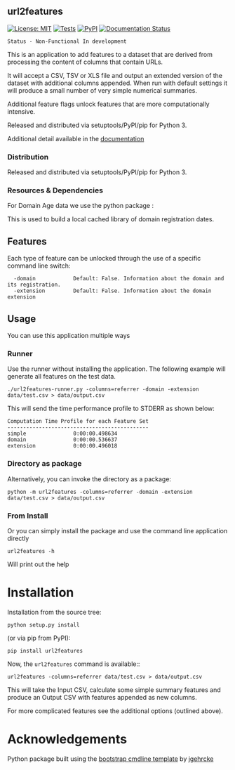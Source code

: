 url2features
----------

[![License: MIT](https://img.shields.io/badge/License-MIT-yellow.svg)](https://opensource.org/licenses/MIT)
[![Tests](https://github.com/getting-data-science-done/url2features/actions/workflows/python-package.yml/badge.svg)](https://github.com/getting-data-science-done/url2features/actions/workflows/python-package.yml)
[![PyPI](https://img.shields.io/pypi/v/url2features.svg)](https://pypi.org/project/url2features)
[![Documentation Status](https://readthedocs.org/projects/url2features/badge/?version=latest)](https://url2features.readthedocs.io/en/latest/?badge=latest)

```
Status - Non-Functional In development
```

This is an application to add features to a dataset that are derived from processing
the content of columns that contain URLs.

It will accept a CSV, TSV or XLS file and output an extended version of
the dataset with additional columns appended. When run with default settings
it will produce a small number of very simple numerical summaries. 

Additional feature flags unlock features that are more computationally intensive.

Released and distributed via setuptools/PyPI/pip for Python 3.

Additional detail available in the [documentation](https://url2features.readthedocs.io)

### Distribution

Released and distributed via setuptools/PyPI/pip for Python 3.

### Resources & Dependencies

For Domain Age data we use the python package : 

This is used to build a local cached library of domain registration dates. 

## Features

Each type of feature can be unlocked through the use of a specific command line switch:

```
  -domain            Default: False. Information about the domain and its registration.
  -extension         Default: False. Information about the domain extension
```

## Usage

You can use this application multiple ways

### Runner

Use the runner without installing the application. 
The following example will generate all features on the test data.

```
./url2features-runner.py -columns=referrer -domain -extension data/test.csv > data/output.csv
```

This will send the time performance profile to STDERR as shown below:
```
Computation Time Profile for each Feature Set
---------------------------------------------
simple               0:00:00.498634
domain               0:00:00.536637
extension            0:00:00.496018
```  

### Directory as package 

Alternatively, you can invoke the directory as a package:
 
```
python -m url2features -columns=referrer -domain -extension data/test.csv > data/output.csv
```

### From Install

Or you can simply install the package and use the command line application directly

```
url2features -h
```
Will print out the help


# Installation
Installation from the source tree:

```
python setup.py install
```

(or via pip from PyPI):

```
pip install url2features
```

Now, the ``url2features`` command is available::

```
url2features -columns=referrer data/test.csv > data/output.csv
```

This will take the Input CSV, calculate some simple summary features and 
produce an Output CSV with features appended as new columns.

For more complicated features see the additional options (outlined above).

# Acknowledgements

Python package built using the
[bootstrap cmdline template](https://github.com/jgehrcke/python-cmdline-bootstrap)
 by [jgehrcke](https://github.com/jgehrcke)


